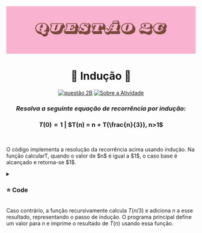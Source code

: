 <img src="https://github.com/S4-2024/Lista2/blob/main/arquivos/11.png">
<h1 align="center" > 🩷 Indução  🩷 </h1>

<div align="center">

[![questão 2B](https://img.shields.io/badge/questão_2B-pink?style=for-the-badge&logo=github&logoColor=black)](https://github.com/S4-2024/Lista2/tree/main/src/Quest%C3%A3o2B)
[![Sobre a Atividade](https://img.shields.io/badge/Sobre_a_Atividade-pink?style=for-the-badge&logo=github&logoColor=brown)](https://github.com/S4-2024/Lista2/tree/main)
</div>

<div align="center"> 
  
### ***Resolva a seguinte equação de recorrência por indução:*** 
### $T(0) = 1$ | $T(n) = n + T(\frac{n}{3}), n>1$
</div>
<br>

<p>
O código implementa a resolução da recorrência acima usando indução. Na função calcularT, quando o valor de $n$ é igual a $1$, o caso base é alcançado e retorna-se $1$.

<details>
<summary> <h3> ⭐ Code </h3> </summary>

```
package Questão2C;

public class RecorrenciaInducao {
    // Método para calcular T(n) usando indução
    static int calcularT(int n) {
        if (n == 1) {
            return 1; // Caso Base
        } else {
            return n + calcularT(n / 3); // Passo de Indução
        }
    }

    public static void main(String[] args) {
        int n = 5; // Mude o valor de n conforme necessário

        int resultado = calcularT(n);
        System.out.println("O valor de T(" + n + ") é: " + resultado);
    }
}

```
  
</details>

  
Caso contrário, a função recursivamente calcula $T(n/3)$ e adiciona $n$ a esse resultado, representando o passo de indução. O programa principal define um valor para $n$ e imprime o resultado de $T(n)$ usando essa função.


</p>










